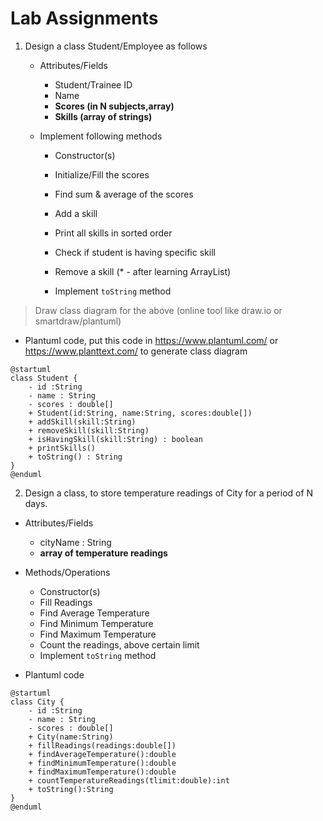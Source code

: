 # Lab Assignments

1. Design a class Student/Employee as follows
    * Attributes/Fields
        - Student/Trainee ID
        - Name
        - __Scores (in N subjects,array)__
        - __Skills (array of strings)__

    * Implement following methods
        - Constructor(s)
        - Initialize/Fill the scores
        - Find sum & average of the scores
          
        - Add a skill
        - Print all skills in sorted order
        - Check if student is having specific skill
        - Remove a skill (* - after learning ArrayList)
        - Implement `toString` method

> Draw class diagram for the above (online tool like draw.io or smartdraw/plantuml)

* Plantuml code, put this code in https://www.plantuml.com/ or https://www.planttext.com/ to generate class diagram

```
@startuml
class Student {
    - id :String
    - name : String
    - scores : double[] 
    + Student(id:String, name:String, scores:double[])
    + addSkill(skill:String)   
    + removeSkill(skill:String)
    + isHavingSkill(skill:String) : boolean
    + printSkills()
    + toString() : String
}
@enduml
```

2. Design a class, to store temperature readings of City for a period of N days.
  * Attributes/Fields
    - cityName : String
    - __array of temperature readings__
  * Methods/Operations
    - Constructor(s)
    - Fill Readings
    - Find Average Temperature
    - Find Minimum Temperature
    - Find Maximum Temperature
    - Count the readings, above certain limit
    - Implement `toString` method

* Plantuml code

```
@startuml
class City {
    - id :String
    - name : String
    - scores : double[] 
    + City(name:String)
    + fillReadings(readings:double[])
    + findAverageTemperature():double
    + findMinimumTemperature():double
    + findMaximumTemperature():double
    + countTemperatureReadings(tlimit:double):int
    + toString():String
}
@enduml
```
